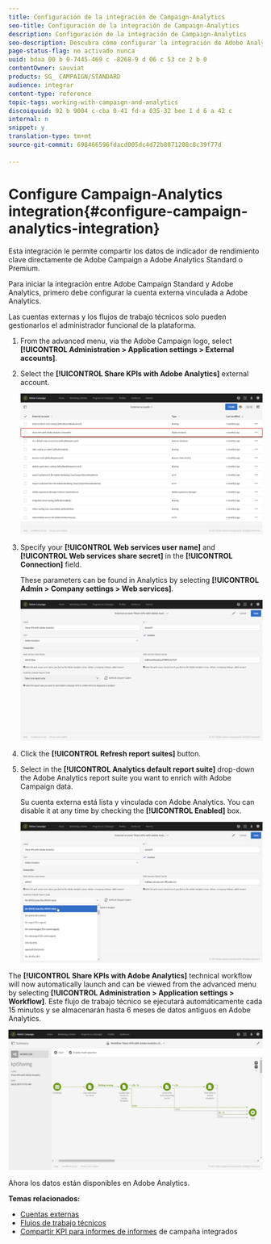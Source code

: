 ```yaml
---
title: Configuración de la integración de Campaign-Analytics
seo-title: Configuración de la integración de Campaign-Analytics
description: Configuración de la integración de Campaign-Analytics
seo-description: Descubra cómo configurar la integración de Adobe Analytics para comenzar a medir el éxito de sus entregas de correo electrónico.
page-status-flag: no activado nunca
uuid: bdaa 00 b 0-7445-469 c -8268-9 d 06 c 53 ce 2 b 0
contentOwner: sauviat
products: SG_ CAMPAIGN/STANDARD
audience: integrar
content-type: reference
topic-tags: working-with-campaign-and-analytics
discoiquuid: 92 b 9004 c-cba 0-41 fd-a 035-32 bee 1 d 6 a 42 c
internal: n
snippet: y
translation-type: tm+mt
source-git-commit: 698466596fdacd005dc4d72b8071208c8c39f77d

---
```



# Configure Campaign-Analytics integration{#configure-campaign-analytics-integration}

Esta integración le permite compartir los datos de indicador de rendimiento clave directamente de Adobe Campaign a Adobe Analytics Standard o Premium.

Para iniciar la integración entre Adobe Campaign Standard y Adobe Analytics, primero debe configurar la cuenta externa vinculada a Adobe Analytics.

Las cuentas externas y los flujos de trabajo técnicos solo pueden gestionarlos el administrador funcional de la plataforma.

1. From the advanced menu, via the Adobe Campaign logo, select **[!UICONTROL Administration > Application settings > External accounts]**.
1. Select the **[!UICONTROL Share KPIs with Adobe Analytics]** external account.

   ![](assets/analytics_2.png)

1. Specify your **[!UICONTROL Web services user name]** and **[!UICONTROL Web services share secret]** in the **[!UICONTROL Connection]** field.

   These parameters can be found in Analytics by selecting **[!UICONTROL Admin > Company settings > Web services]**.

   ![](assets/analytics_1.png)

1. Click the **[!UICONTROL Refresh report suites]** button.
1. Select in the **[!UICONTROL Analytics default report suite]** drop-down the Adobe Analytics report suite you want to enrich with Adobe Campaign data.

   Su cuenta externa está lista y vinculada con Adobe Analytics. You can disable it at any time by checking the **[!UICONTROL Enabled]** box.

   ![](assets/analytics.png)

The **[!UICONTROL Share KPIs with Adobe Analytics]** technical workflow will now automatically launch and can be viewed from the advanced menu by selecting **[!UICONTROL Administration > Application settings > Workflow]**. Este flujo de trabajo técnico se ejecutará automáticamente cada 15 minutos y se almacenarán hasta 6 meses de datos antiguos en Adobe Analytics.

![](assets/analytics_3.png)

Ahora los datos están disponibles en Adobe Analytics.

**Temas relacionados:**

* [Cuentas externas](../../administration/using/external-accounts.md)
* [Flujos de trabajo técnicos](../../administration/using/technical-workflows.md)
* [Compartir KPI para informes de informes](https://helpx.adobe.com/marketing-cloud/how-to/email-marketing.html) de campaña integrados

